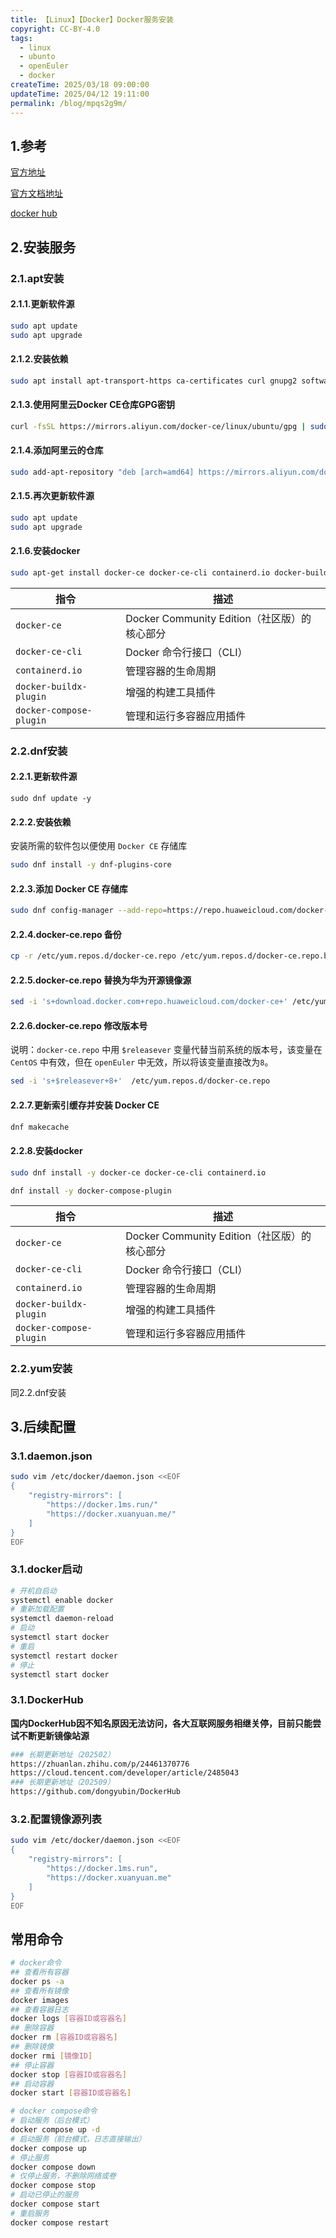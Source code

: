 ```yaml
---
title: 【Linux】【Docker】Docker服务安装
copyright: CC-BY-4.0
tags:
  - linux
  - ubunto
  - openEuler
  - docker
createTime: 2025/03/18 09:00:00
updateTime: 2025/04/12 19:11:00
permalink: /blog/mpqs2g9m/
---
```


## 1.参考

[官方地址](https://www.docker.com/)

[官方文档地址](https://docs.docker.com/)

[docker hub](https://hub.docker.com/)

## 2.安装服务

### 2.1.apt安装

#### 2.1.1.更新软件源

```bash
sudo apt update
sudo apt upgrade
```

#### 2.1.2.安装依赖

```bash
sudo apt install apt-transport-https ca-certificates curl gnupg2 software-properties-common
```

#### 2.1.3.使用阿里云Docker CE仓库GPG密钥

```bash
curl -fsSL https://mirrors.aliyun.com/docker-ce/linux/ubuntu/gpg | sudo apt-key add -
```

#### 2.1.4.添加阿里云的仓库

```bash
sudo add-apt-repository "deb [arch=amd64] https://mirrors.aliyun.com/docker-ce/linux/ubuntu $(lsb_release -cs) stable"
```

#### 2.1.5.再次更新软件源

```BASH
sudo apt update
sudo apt upgrade
```

#### 2.1.6.安装docker

```bash
sudo apt-get install docker-ce docker-ce-cli containerd.io docker-buildx-plugin docker-compose-plugin
```

| 指令                    | 描述                                         |
| ----------------------- | -------------------------------------------- |
| `docker-ce`             | Docker Community Edition（社区版）的核心部分 |
| `docker-ce-cli`         | Docker 命令行接口（CLI）                     |
| `containerd.io`         | 管理容器的生命周期                           |
| `docker-buildx-plugin`  | 增强的构建工具插件                           |
| `docker-compose-plugin` | 管理和运行多容器应用插件                     |

### 2.2.dnf安装

#### 2.2.1.更新软件源

```
sudo dnf update -y
```

#### 2.2.2.安装依赖

安装所需的软件包以便使用 `Docker CE` 存储库

```bash
sudo dnf install -y dnf-plugins-core
```

#### 2.2.3.添加 Docker CE 存储库

```bash
sudo dnf config-manager --add-repo=https://repo.huaweicloud.com/docker-ce/linux/centos/docker-ce.repo
```

#### 2.2.4.docker-ce.repo 备份

```bash
cp -r /etc/yum.repos.d/docker-ce.repo /etc/yum.repos.d/docker-ce.repo.bak
```

#### 2.2.5.docker-ce.repo 替换为华为开源镜像源

```bash
sed -i 's+download.docker.com+repo.huaweicloud.com/docker-ce+' /etc/yum.repos.d/docker-ce.repo
```

#### 2.2.6.docker-ce.repo 修改版本号

说明：`docker-ce.repo` 中用 `$releasever` 变量代替当前系统的版本号，该变量在 `CentOS` 中有效，但在 `openEuler` 中无效，所以将该变量直接改为`8`。

```bash
sed -i 's+$releasever+8+'  /etc/yum.repos.d/docker-ce.repo
```

#### 2.2.7.更新索引缓存并安装 Docker CE

```bash
dnf makecache
```

#### 2.2.8.安装docker

```bash
sudo dnf install -y docker-ce docker-ce-cli containerd.io
```

```bash
dnf install -y docker-compose-plugin
```

| 指令                    | 描述                                         |
| ----------------------- | -------------------------------------------- |
| `docker-ce`             | Docker Community Edition（社区版）的核心部分 |
| `docker-ce-cli`         | Docker 命令行接口（CLI）                     |
| `containerd.io`         | 管理容器的生命周期                           |
| `docker-buildx-plugin`  | 增强的构建工具插件                           |
| `docker-compose-plugin` | 管理和运行多容器应用插件                     |

### 2.2.yum安装

同2.2.dnf安装

## 3.后续配置

### 3.1.daemon.json

```bash
sudo vim /etc/docker/daemon.json <<EOF
{
    "registry-mirrors": [
  		"https://docker.1ms.run/"
  		"https://docker.xuanyuan.me/"
    ]
}
EOF
```

### 3.1.docker启动

```bash
# 开机自启动
systemctl enable docker
# 重新加载配置
systemctl daemon-reload
# 启动
systemctl start docker
# 重启
systemctl restart docker
# 停止
systemctl start docker
```



### 3.1.DockerHub

**国内DockerHub因不知名原因无法访问，各大互联网服务相继关停，目前只能尝试不断更新镜像站源**

```bash
### 长期更新地址（202502）
https://zhuanlan.zhihu.com/p/24461370776
https://cloud.tencent.com/developer/article/2485043
### 长期更新地址（202509）
https://github.com/dongyubin/DockerHub
```

### 3.2.配置镜像源列表

```bash
sudo vim /etc/docker/daemon.json <<EOF
{
    "registry-mirrors": [
        "https://docker.1ms.run",
        "https://docker.xuanyuan.me"
    ]
}
EOF
```

## 常用命令

```bash
# docker命令
## 查看所有容器
docker ps -a
## 查看所有镜像
docker images
## 查看容器日志
docker logs [容器ID或容器名]
## 删除容器
docker rm [容器ID或容器名]
## 删除镜像
docker rmi [镜像ID]
## 停止容器
docker stop [容器ID或容器名]
## 启动容器
docker start [容器ID或容器名]

# docker compose命令
# 启动服务（后台模式）
docker compose up -d
# 启动服务（前台模式，日志直接输出）
docker compose up
# 停止服务
docker compose down
# 仅停止服务，不删除网络或卷
docker compose stop
# 启动已停止的服务
docker compose start
# 重启服务
docker compose restart
```